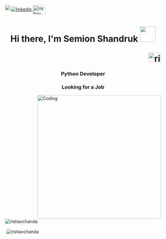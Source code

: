 <div align="left"><img src="https://komarev.com/ghpvc/?username=Semion-Sh&&style=flat-square" align="left"/><a href="https://www.linkedin.com/in/semion-shandruk/" target="_blank">
<img src=https://img.shields.io/badge/linkedin-%231E77B5.svg?&style=for-the-badge&logo=linkedin&logoColor=white alt=linkedin style="margin-bottom: 5px;" />
</a><a href="https://t.me/semion_sh" target="blank"><img align="center" src="https://cdn.vectorstock.com/i/preview-1x/23/69/telegram-icon-social-media-icon-white-paper-plane-vector-46402369.jpg" alt="rishav chanda" height="30" width="40" /></a></div>  
<h1 align="center">Hi there, I'm Semion Shandruk
<img src="https://github.com/blackcater/blackcater/raw/main/images/Hi.gif" width="50"/><p align="right">
<a href="https://instagram.com/semion_sh" target="blank"><img align="center" src="https://raw.githubusercontent.com/rahuldkjain/github-profile-readme-generator/master/src/images/icons/Social/instagram.svg" alt="rishav_chanda" height="30" width="40" /></a>
</p></h1>


<h3 align="center">Python Developer</h3>
<h3 align="center">Looking for a Job</h3>

<img align="right" alt="Coding" width="400" src="https://cdn.dribbble.com/users/1162077/screenshots/3848914/programmer.gif">


<p><img align="center" src="https://github-readme-streak-stats.herokuapp.com/?user=Semion-Sh&&theme=tokyonight" alt="rishavchanda" /></p><p>&nbsp;<img align="center" src="https://github-readme-stats.vercel.app/api?username=Semion-Sh&show_icons=true&locale=en&theme=tokyonight" alt="rishavchanda" /></p>
